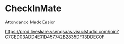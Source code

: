 # CheckInMate
Attendance Made Easier

https://prod.liveshare.vsengsaas.visualstudio.com/join?C7CED03ADD4E31D457742B2835DF33DDEC0F
